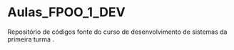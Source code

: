 # Aulas_FPOO_1_DEV
Repositório de códigos fonte do curso de desenvolvimento de sistemas da primeira turma .
